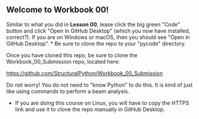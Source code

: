 ## Welcome to Workbook 00!

Similar to what you did in **Lesson 00**, lease click the big green "Code" button and click "Open in GitHub Desktop" (which you now have installed, correct?). If you are on Windows or macOS, then you should see "Open in GitHub Desktop". * Be sure to clone the repo to your "pycode" directory.

Once you have cloned this repo, be sure to clone the Workbook_00_Submission repo, located here:

https://github.com/StructuralPython/Workbook_00_Submission

Do not worry! You do not need to "know Python" to do this. It is kind of just like using commands to perform a beam analysis.

* If you are doing this course on Linux, you will have to copy the HTTPS link and use it to clone the repo manually in GitHub Desktop. 

